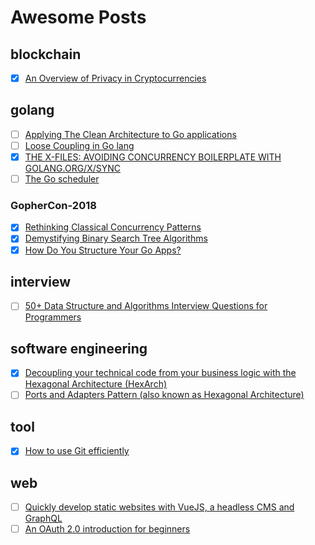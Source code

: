 # Awesome Posts  

## blockchain  
+ [x] [An Overview of Privacy in Cryptocurrencies](https://thecontrol.co/an-overview-of-privacy-in-cryptocurrencies-893dc078d0d7)  

## golang  
+ [ ] [Applying The Clean Architecture to Go applications](http://manuel.kiessling.net/2012/09/28/applying-the-clean-architecture-to-go-applications/)
+ [ ] [Loose Coupling in Go lang](https://8thlight.com/blog/javier-saldana/2015/02/06/loose-coupling-in-go-lang.html)  
+ [x] [THE X-FILES: AVOIDING CONCURRENCY BOILERPLATE WITH GOLANG.ORG/X/SYNC](https://rodaine.com/2018/08/x-files-sync-golang)  
+ [ ] [The Go scheduler](https://morsmachine.dk/go-scheduler)  

### GopherCon-2018  
+ [x] [Rethinking Classical Concurrency Patterns](https://about.sourcegraph.com/go/gophercon-2018-rethinking-classical-concurrency-patterns/)  
+ [x] [Demystifying Binary Search Tree Algorithms](https://about.sourcegraph.com/go/gophercon-2018-binary-search-tree-algorithms/)  
+ [x] [How Do You Structure Your Go Apps?](https://about.sourcegraph.com/go/gophercon-2018-how-do-you-structure-your-go-apps/)  

## interview    
+ [ ] [50+ Data Structure and Algorithms Interview Questions for Programmers](https://hackernoon.com/50-data-structure-and-algorithms-interview-questions-for-programmers-b4b1ac61f5b0)

## software engineering  
+ [x] [Decoupling your technical code from your business logic with the Hexagonal Architecture (HexArch)](https://medium.com/@julien.topcu/decoupling-your-technical-code-from-your-business-logic-with-the-hexagonal-architecture-hexarch-b4da7ba62079)  
+ [ ] [Ports and Adapters Pattern (also known as Hexagonal Architecture)](https://softwarecampament.wordpress.com/portsadapters/)

## tool  
+ [x] [How to use Git efficiently](https://medium.freecodecamp.org/how-to-use-git-efficiently-54320a236369)  

## web  
+ [ ] [Quickly develop static websites with VueJS, a headless CMS and GraphQL](https://medium.com/@marcmintel/quickly-develop-static-websites-with-vuejs-a-headless-cms-and-graphql-bf64e75910d6)
+ [ ] [An OAuth 2.0 introduction for beginners](https://itnext.io/an-oauth-2-0-introduction-for-beginners-6e386b19f7a9)
